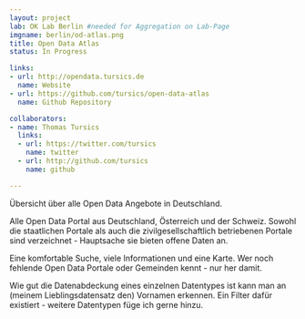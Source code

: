```yaml
---
layout: project
lab: OK Lab Berlin #needed for Aggregation on Lab-Page
imgname: berlin/od-atlas.png
title: Open Data Atlas
status: In Progress

links:
- url: http://opendata.tursics.de
  name: Website
- url: https://github.com/tursics/open-data-atlas
  name: Github Repository

collaborators:
- name: Thomas Tursics
  links:
  - url: https://twitter.com/tursics
    name: twitter
  - url: http://github.com/tursics
    name: github

---
```


Übersicht über alle Open Data Angebote in Deutschland.

Alle Open Data Portal aus Deutschland, Österreich und der Schweiz. Sowohl die staatlichen Portale als auch die zivilgesellschaftlich betriebenen Portale sind verzeichnet - Hauptsache sie bieten offene Daten an.

Eine komfortable Suche, viele Informationen und eine Karte. Wer noch fehlende Open Data Portale oder Gemeinden kennt - nur her damit.

Wie gut die Datenabdeckung eines einzelnen Datentypes ist kann man an (meinem Lieblingsdatensatz den) Vornamen erkennen. Ein Filter dafür existiert - weitere Datentypen füge ich gerne hinzu.
